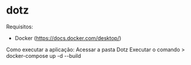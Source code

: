# dotz

Requisitos:
- Docker (https://docs.docker.com/desktop/)

Como executar a aplicação:
Acessar a pasta Dotz
Executar o comando > docker-compose up -d --build

